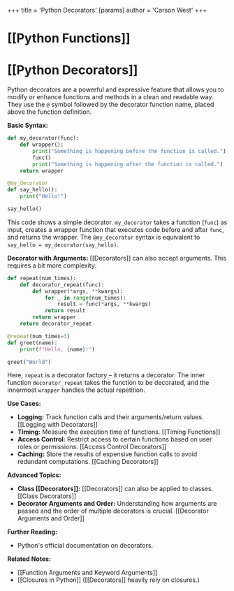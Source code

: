 +++
 title = 'Python Decorators'
[params]
	author = 'Carson West'
+++
# [[Python Functions]]
# [[Python Decorators]] 
Python decorators are a powerful and expressive feature that allows you to modify or enhance functions and methods in a clean and readable way.  They use the `@` symbol followed by the decorator function name, placed above the function definition.

**Basic Syntax:**

```python
def my_decorator(func):
    def wrapper():
        print("Something is happening before the function is called.")
        func()
        print("Something is happening after the function is called.")
    return wrapper

@my_decorator
def say_hello():
    print("Hello!")

say_hello()
```

This code shows a simple decorator. `my_decorator` takes a function (`func`) as input, creates a wrapper function that executes code before and after `func`, and returns the wrapper. The `@my_decorator` syntax is equivalent to `say_hello = my_decorator(say_hello)`.


**Decorator with Arguments:**
 [[Decorators]] can also accept arguments.  This requires a bit more complexity:

```python
def repeat(num_times):
    def decorator_repeat(func):
        def wrapper(*args, **kwargs):
            for _ in range(num_times):
                result = func(*args, **kwargs)
            return result
        return wrapper
    return decorator_repeat

@repeat(num_times=3)
def greet(name):
    print(f"Hello, {name}!")

greet("World")
```

Here, `repeat` is a decorator factory – it returns a decorator.  The inner function `decorator_repeat` takes the function to be decorated, and the innermost `wrapper` handles the actual repetition.


**Use Cases:**

* **Logging:**  Track function calls and their arguments/return values. [[Logging with Decorators]]
* **Timing:** Measure the execution time of functions. [[Timing Functions]]
* **Access Control:** Restrict access to certain functions based on user roles or permissions. [[Access Control Decorators]]
* **Caching:** Store the results of expensive function calls to avoid redundant computations. [[Caching Decorators]]


**Advanced Topics:**

* **Class [[Decorators]]:** [[Decorators]] can also be applied to classes. [[Class Decorators]]
* **Decorator Arguments and Order:** Understanding how arguments are passed and the order of multiple decorators is crucial. [[Decorator Arguments and Order]]

**Further Reading:**

* Python's official documentation on decorators.


**Related Notes:**

* [[Function Arguments and Keyword Arguments]]
* [[Closures in Python]]  ([[Decorators]] heavily rely on closures.)
